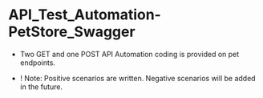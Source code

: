 # API_Test_Automation-PetStore_Swagger

- Two GET and one POST API Automation coding is provided on pet endpoints.

- ! Note: Positive scenarios are written. Negative scenarios will be added in the future.
